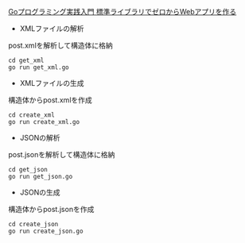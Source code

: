 
[Goプログラミング実践入門 標準ライブラリでゼロからWebアプリを作る](https://book.impress.co.jp/books/1115101145)

* XMLファイルの解析

post.xmlを解析して構造体に格納
```
cd get_xml
go run get_xml.go
```

* XMLファイルの生成

構造体からpost.xmlを作成
```
cd create_xml
go run create_xml.go
```

* JSONの解析

post.jsonを解析して構造体に格納
```
cd get_json
go run get_json.go
```

* JSONの生成

構造体からpost.jsonを作成
```
cd create_json
go run create_json.go
```